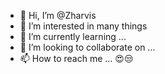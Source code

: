 - 👋 Hi, I’m @Zharvis
- 👀 I’m interested in many things
- 🌱 I’m currently learning ...
- 💞️ I’m looking to collaborate on ...
- 📫 How to reach me ...
😍😒
<!---
Zharvis/Zharvis is a ✨ special ✨ repository because its `README.md` (this file) appears on your GitHub profile.
You can click the Preview link to take a look at your changes.
--->
